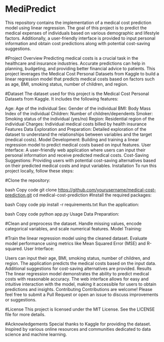 # MediPredict
This repository contains the implementation of a medical cost prediction model using linear regression. The goal of this project is to predict the medical expenses of individuals based on various demographic and lifestyle factors. Additionally, a user-friendly interface is provided to input personal information and obtain cost predictions along with potential cost-saving suggestions.

#Project Overview
Predicting medical costs is a crucial task in the healthcare and insurance industries. Accurate predictions can help in planning, budgeting, and providing better financial advice to patients. This project leverages the Medical Cost Personal Datasets from Kaggle to build a linear regression model that predicts medical costs based on factors such as age, BMI, smoking status, number of children, and region.

#Dataset
The dataset used for this project is the Medical Cost Personal Datasets from Kaggle. It includes the following features:

Age: Age of the individual
Sex: Gender of the individual
BMI: Body Mass Index of the individual
Children: Number of children/dependents
Smoker: Smoking status of the individual (yes/no)
Region: Residential region of the individual
Charges: Individual medical costs billed by health insurance
Features
Data Exploration and Preparation: Detailed exploration of the dataset to understand the relationships between variables and the target (medical costs).
Model Development: Building and training a linear regression model to predict medical costs based on input features.
User Interface: A user-friendly web application where users can input their personal information and receive predicted medical costs.
Cost-Saving Suggestions: Providing users with potential cost-saving alternatives based on their predicted medical costs and input variables.
Installation
To run this project locally, follow these steps:

#Clone the repository:

bash
Copy code
git clone https://github.com/yourusername/medical-cost-prediction.git
cd medical-cost-prediction
#Install the required packages:

bash
Copy code
pip install -r requirements.txt
Run the application:

bash
Copy code
python app.py
Usage
Data Preparation:

#Clean and preprocess the dataset.
Handle missing values, encode categorical variables, and scale numerical features.
Model Training:

#Train the linear regression model using the cleaned dataset.
Evaluate model performance using metrics like Mean Squared Error (MSE) and R-squared.
User Interface:

Users can input their age, BMI, smoking status, number of children, and region.
The application predicts the medical costs based on the input data.
Additional suggestions for cost-saving alternatives are provided.
Results
The linear regression model demonstrates the ability to predict medical costs with reasonable accuracy.
The web interface allows for easy and intuitive interaction with the model, making it accessible for users to obtain predictions and insights.
Contributing
Contributions are welcome! Please feel free to submit a Pull Request or open an issue to discuss improvements or suggestions.

#License
This project is licensed under the MIT License. See the LICENSE file for more details.

#Acknowledgements
Special thanks to Kaggle for providing the dataset.
Inspired by various online resources and communities dedicated to data science and machine learning.

